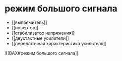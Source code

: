 # режим большого сигнала

- [[выпрямитель]]
- [[инвертор]]
- [[стабилизатор напряжения]]
- [[двухтактные усилители]]
- [[передаточная характеристика усилителя]]

![[ВАХ#режим большого сигнала]] 